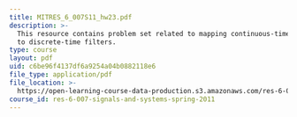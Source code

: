 ```yaml
---
title: MITRES_6_007S11_hw23.pdf
description: >-
  This resource contains problem set related to mapping continuous-time filters
  to discrete-time filters.
type: course
layout: pdf
uid: c6be96f4137df6a9254a04b0882118e6
file_type: application/pdf
file_location: >-
  https://open-learning-course-data-production.s3.amazonaws.com/res-6-007-signals-and-systems-spring-2011/c6be96f4137df6a9254a04b0882118e6_MITRES_6_007S11_hw23.pdf
course_id: res-6-007-signals-and-systems-spring-2011
---
```

